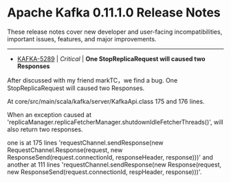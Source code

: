 
<!---
# Licensed to the Apache Software Foundation (ASF) under one
# or more contributor license agreements.  See the NOTICE file
# distributed with this work for additional information
# regarding copyright ownership.  The ASF licenses this file
# to you under the Apache License, Version 2.0 (the
# "License"); you may not use this file except in compliance
# with the License.  You may obtain a copy of the License at
#
#     http://www.apache.org/licenses/LICENSE-2.0
#
# Unless required by applicable law or agreed to in writing, software
# distributed under the License is distributed on an "AS IS" BASIS,
# WITHOUT WARRANTIES OR CONDITIONS OF ANY KIND, either express or implied.
# See the License for the specific language governing permissions and
# limitations under the License.
-->
# Apache Kafka  0.11.1.0 Release Notes

These release notes cover new developer and user-facing incompatibilities, important issues, features, and major improvements.


---

* [KAFKA-5289](https://issues.apache.org/jira/browse/KAFKA-5289) | *Critical* | **One StopReplicaRequest will caused two Responses**

After discussed with my friend markTC，we find a bug.
One StopReplicaRequest will caused two Responses.

At core/src/main/scala/kafka/server/KafkaApi.class 175 and 176 lines.

When an exception caused at 'replicaManager.replicaFetcherManager.shutdownIdleFetcherThreads()', 
will also return two responses.

one is at 175 lines 'requestChannel.sendResponse(new RequestChannel.Response(request, new ResponseSend(request.connectionId, responseHeader, response)))' and another at 111 lines 'requestChannel.sendResponse(new Response(request, new ResponseSend(request.connectionId, respHeader, response)))'.



